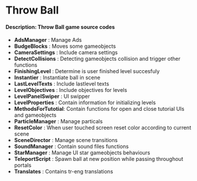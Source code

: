 # Throw Ball
#### Description: Throw Ball game source codes

* **AdsManager**        : Manage Ads
* **BudgeBlocks**       : Moves some gameobjects
* **CameraSettings**    : Include camera settings
* **DetectCollisions** : Detecting gameobjects collision and trigger other functions
* **FinishingLevel**    : Determine is user finished level succesfuly
* **Instantier**        : Instantiate ball in scene 
* **LastLevelTexts**    : Include lastlevel texts
* **LevelObjectives**   : Include objectives for levels
* **LevelPanelSwiper**  : UI swipper
* **LevelProperties**   : Contain information for initializing levels
* **MethodsForTutotial**: Contain functions for open and close tutorial UIs and gameobjects
* **ParticleManager**   : Manage particals
* **ResetColor**        : When user touched screen reset color according to current scene
* **SceneDirector**     : Manage scene transitions
* **SoundManager**      : Contain sound files functions
* **StarManager**       : Manage UI star gameobjects behaviours
* **TeleportScript**    : Spawn ball at new position while passing throughout portals
* **Translates**        : Contains tr-eng translations